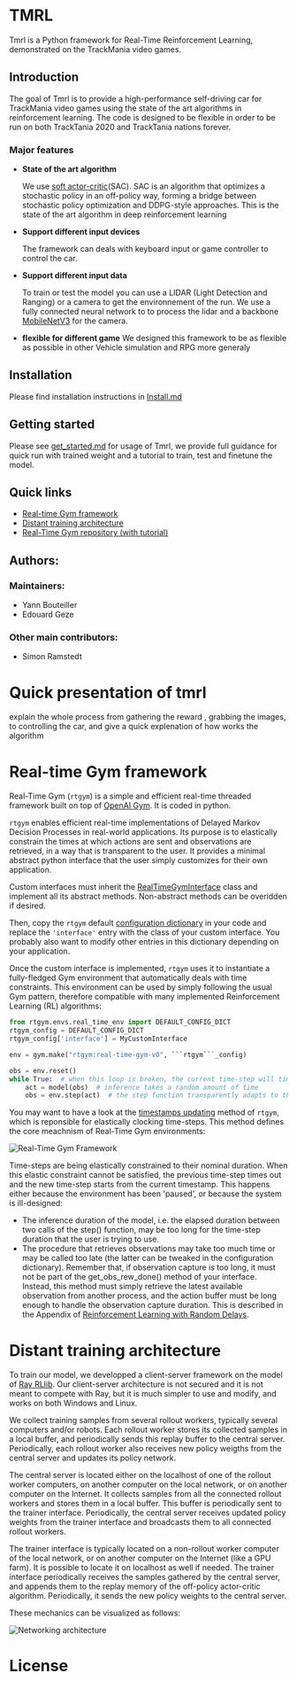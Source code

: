 # TMRL
Tmrl is a Python framework for Real-Time Reinforcement Learning, demonstrated on the TrackMania video games.

## Introduction

The goal of Tmrl is to provide a high-performance self-driving car for TrackMania video games using the state of 
the art algorithms in reinforcement learning.
The code is designed to be flexible in order to be run on both TrackTania 2020 and TrackTania nations forever.
### Major features
* **State of the art algorithm**

    We use [soft actor-critic](https://arxiv.org/abs/1801.01290)(SAC). SAC is an algorithm that optimizes a stochastic
policy in an off-policy way, forming a bridge between stochastic policy optimization and DDPG-style approaches.
    This is the state of the art algorithm in deep reinforcement learning

* **Support different input devices**

    The framework can deals with keyboard input or game controller to control the car.

* **Support different input data**

    To train or test the model you can use a LIDAR (Light Detection and Ranging) or a camera to get the environnement 
    of the run.
    We use a fully connected neural network to to process the lidar and a backbone 
    [MobileNetV3](https://arxiv.org/abs/1905.02244) for the camera.
  
* **flexible for different game**
    We designed this framework to be as flexible as possible in other Vehicle simulation and RPG more generaly
    
    
## Installation

Please find installation instructions in [Install.md](docs/Install.md)

## Getting started

Please see [get_started.md](docs/get_started.md) for usage of Tmrl, we provide full guidance for quick run with trained weight and a tutorial 
to train, test and finetune the model. 

## Quick links
- [Real-time Gym framework](#real-time-gym-framework)
- [Distant training architecture](#distant-training-architecture)
- [Real-Time Gym repository (with tutorial)](https://github.com/yannbouteiller/rtgym)


## Authors:
### Maintainers:
- Yann Bouteiller
- Edouard Geze

### Other main contributors:
- Simon Ramstedt

# Quick presentation of tmrl

explain the whole process from gathering the reward , grabbing the images, to controlling the car, and give a quick explenation of how works the algorithm

# Real-time Gym framework
Real-Time Gym (```rtgym```) is a simple and efficient real-time threaded framework built on top of [OpenAI Gym](https://github.com/openai/gym#openai-gym).
It is coded in python.

```rtgym``` enables efficient real-time implementations of Delayed Markov Decision Processes in real-world applications.
Its purpose is to elastically constrain the times at which actions are sent and observations are retrieved, in a way that is transparent to the user.
It provides a minimal abstract python interface that the user simply customizes for their own application.

Custom interfaces must inherit the [RealTimeGymInterface](https://github.com/yannbouteiller/rtgym/blob/969799b596e91808543f781b513901426b88d138/rtgym/envs/real_time_env.py#L12) class and implement all its abstract methods.
Non-abstract methods can be overidden if desired.

Then, copy the ```rtgym``` default [configuration dictionary](https://github.com/yannbouteiller/rtgym/blob/969799b596e91808543f781b513901426b88d138/rtgym/envs/real_time_env.py#L96) in your code and replace the ``` 'interface' ``` entry with the class of your custom interface. You probably also want to modify other entries in this dictionary depending on your application.

Once the custom interface is implemented, ```rtgym``` uses it to instantiate a fully-fledged Gym environment that automatically deals with time constraints.
This environment can be used by simply following the usual Gym pattern, therefore compatible with many implemented Reinforcement Learning (RL) algorithms:

```python
from rtgym.envs.real_time_env import DEFAULT_CONFIG_DICT
rtgym_config = DEFAULT_CONFIG_DICT
rtgym_config['interface'] = MyCustomInterface

env = gym.make("rtgym:real-time-gym-v0", ```rtgym```_config)

obs = env.reset()
while True:  # when this loop is broken, the current time-step will timeout
	act = model(obs)  # inference takes a random amount of time
	obs = env.step(act)  # the step function transparently adapts to this duration
```

You may want to have a look at the [timestamps updating](https://github.com/yannbouteiller/rtgym/blob/969799b596e91808543f781b513901426b88d138/rtgym/envs/real_time_env.py#L188) method of ```rtgym```, which is reponsible for elastically clocking time-steps.
This method defines the core meachnism of Real-Time Gym environments:

![Real-Time Gym Framework](https://raw.githubusercontent.com/yannbouteiller/rtgym/main/figures/rt_gym_env.png "Real-Time Gym Framework")

Time-steps are being elastically constrained to their nominal duration. When this elastic constraint cannot be satisfied, the previous time-step times out and the new time-step starts from the current timestamp.
This happens either because the environment has been 'paused', or because the system is ill-designed:
- The inference duration of the model, i.e. the elapsed duration between two calls of the step() function, may be too long for the time-step duration that the user is trying to use.
- The procedure that retrieves observations may take too much time or may be called too late (the latter can be tweaked in the configuration dictionary). Remember that, if observation capture is too long, it must not be part of the get_obs_rew_done() method of your interface. Instead, this method must simply retrieve the latest available observation from another process, and the action buffer must be long enough to handle the observation capture duration. This is described in the Appendix of [Reinforcement Learning with Random Delays](https://arxiv.org/abs/2010.02966).

# Distant training architecture

To train our model, we developped a client-server framework on the model of [Ray RLlib](https://docs.ray.io/en/latest/rllib.html).
Our client-server architecture is not secured and it is not meant to compete with Ray, but it is much simpler to use and modify, and works on both Windows and Linux.

We collect training samples from several rollout workers, typically several computers and/or robots.
Each rollout worker stores its collected samples in a local buffer, and periodically sends this replay buffer to the central server.
Periodically, each rollout worker also receives new policy weigths from the central server and updates its policy network.

The central server is located either on the localhost of one of the rollout worker computers, on another computer on the local network, or on another computer on the Internet.
It collects samples from all the connected rollout workers and stores them in a local buffer.
This buffer is periodically sent to the trainer interface.
Periodically, the central server receives updated policy weights from the trainer interface and broadcasts them to all connected rollout workers.

The trainer interface is typically located on a non-rollout worker computer of the local network, or on another computer on the Internet (like a GPU farm).
It is possible to locate it on localhost as well if needed.
The trainer interface periodically receives the samples gathered by the central server, and appends them to the replay memory of the off-policy actor-critic algorithm.
Periodically, it sends the new policy weights to the central server.

These mechanics can be visualized as follows:

![Networking architecture](figures/network_interface.png "Networking Architecture")

# License
